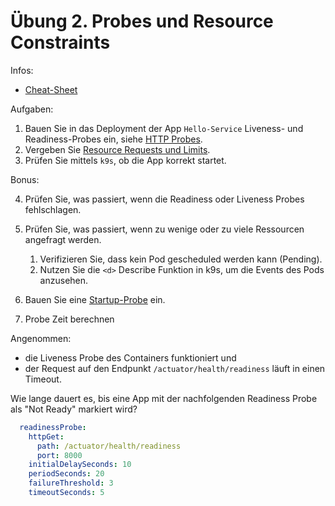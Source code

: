 # Übung 2. Probes und Resource Constraints

Infos:

- [Cheat-Sheet](cheat-sheet.md)

Aufgaben:

1. Bauen Sie in das Deployment der App `Hello-Service` Liveness- und
  Readiness-Probes ein, siehe
  [HTTP Probes](https://kubernetes.io/docs/tasks/configure-pod-container/configure-liveness-readiness-startup-probes/#define-a-liveness-http-request).
2. Vergeben Sie
  [Resource Requests und Limits](https://kubernetes.io/docs/concepts/configuration/manage-resources-containers/#resource-units-in-kubernetes).
3. Prüfen Sie mittels `k9s`, ob die App korrekt startet.

Bonus:

4. Prüfen Sie, was passiert, wenn die Readiness oder Liveness Probes fehlschlagen.
5. Prüfen Sie, was passiert, wenn zu wenige oder zu viele Ressourcen angefragt werden.
   1. Verifizieren Sie, dass kein Pod gescheduled werden kann (Pending).
   2. Nutzen Sie die `<d>` Describe Funktion in k9s, um die Events des Pods anzusehen.
6. Bauen Sie eine
  [Startup-Probe](https://kubernetes.io/docs/tasks/configure-pod-container/configure-liveness-readiness-startup-probes/#define-startup-probes)
  ein.

7. Probe Zeit berechnen

Angenommen:

  - die Liveness Probe des Containers funktioniert und
  - der Request auf den Endpunkt `/actuator/health/readiness` läuft in einen Timeout.

Wie lange dauert es, bis eine App mit der nachfolgenden Readiness Probe als "Not Ready" markiert wird?

```yaml
  readinessProbe:
    httpGet:
      path: /actuator/health/readiness
      port: 8000
    initialDelaySeconds: 10
    periodSeconds: 20
    failureThreshold: 3
    timeoutSeconds: 5
```

